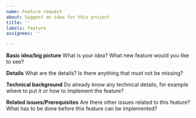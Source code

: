 ```yaml
---
name: Feature request
about: Suggest an idea for this project
title: ''
labels: feature
assignees: ''

---
```


**Basic idea/big picture**
What is your idea? What  new feature would you like to see?

**Details**
What are the details? Is there anything that must not be missing?

**Technical background**
Do already know any technical details, for example where to put it or how to implement the feature?

**Related issues/Prerequisites**
Are there other issues related to this feature? What has to be done before this feature can be implemented?
